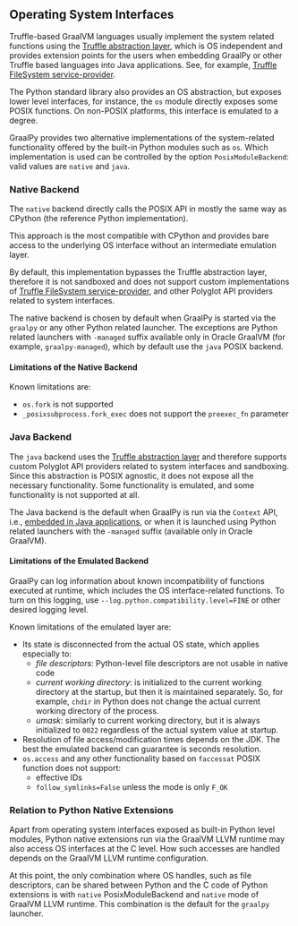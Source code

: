 ## Operating System Interfaces

Truffle-based GraalVM languages usually implement the system related functions using the [Truffle abstraction layer](https://github.com/oracle/graal/blob/master/truffle/docs/README.md), which is OS independent and provides extension points for the users when embedding GraalPy or other Truffle based languages into Java applications.
See, for example, [Truffle FileSystem service-provider](https://www.graalvm.org/truffle/javadoc/org/graalvm/polyglot/io/FileSystem.html).

The Python standard library also provides an OS abstraction, but exposes lower level interfaces, for instance, the `os` module directly exposes some POSIX functions.
On non-POSIX platforms, this interface is emulated to a degree.

GraalPy provides two alternative implementations of the system-related functionality offered by the built-in Python modules such as `os`.
Which implementation is used can be controlled by the option `PosixModuleBackend`: valid values are `native` and `java`.

### Native Backend

The `native` backend directly calls the POSIX API in mostly the same way as CPython (the reference Python implementation).

This approach is the most compatible with CPython and provides bare access to the underlying OS interface without an intermediate  emulation layer.

By default, this implementation bypasses the Truffle abstraction layer, therefore it is not sandboxed and does not support custom implementations of [Truffle FileSystem service-provider](https://www.graalvm.org/truffle/javadoc/org/graalvm/polyglot/io/FileSystem.html), and other Polyglot API providers related to system interfaces.

The native backend is chosen by default when GraalPy is started via the `graalpy` or any other Python related launcher.
The exceptions are Python related launchers with `-managed` suffix available only in Oracle GraalVM (for example, `graalpy-managed`), which by default use the `java` POSIX backend.

#### Limitations of the Native Backend

Known limitations are:

* `os.fork` is not supported
* `_posixsubprocess.fork_exec` does not support the `preexec_fn` parameter

### Java Backend

The `java` backend uses the [Truffle abstraction layer](https://github.com/oracle/graal/blob/master/truffle/docs/README.md) and therefore supports custom Polyglot API providers related to system interfaces and sandboxing.
Since this abstraction is POSIX agnostic, it does not expose all the necessary functionality. Some functionality is emulated, and some functionality is not supported at all.

The Java backend is the default when GraalPy is run via the `Context` API, i.e., [embedded in Java applications](https://github.com/oracle/graal/blob/master/docs/reference-manual/embedding/embed-languages.md), or when it is launched using Python related launchers with the `-managed` suffix (available only in Oracle GraalVM).

#### Limitations of the Emulated Backend

GraalPy can log information about known incompatibility of functions executed at runtime, which includes the OS interface-related functions.
To turn on this logging, use `--log.python.compatibility.level=FINE` or other desired logging level.

Known limitations of the emulated layer are:

* Its state is disconnected from the actual OS state, which applies especially to:
  * *file descriptors*: Python-level file descriptors are not usable in native code
  * *current working directory*: is initialized to the current working
    directory at the startup, but then it is maintained separately. So, for example, `chdir` in Python
    does not change the actual current working directory of the process.
  * *umask*: similarly to current working directory, but it is always initialized
    to `0022` regardless of the actual system value at startup.
* Resolution of file access/modification times depends on the JDK.
  The best the emulated backend can guarantee is seconds resolution.
* `os.access` and any other functionality based on `faccessat` POSIX function does not support:
  * effective IDs
  * `follow_symlinks=False` unless the mode is only `F_OK`

### Relation to Python Native Extensions

Apart from operating system interfaces exposed as built-in Python level modules, Python native extensions run via the GraalVM LLVM runtime may also access OS interfaces at the C level.
How such accesses are handled depends on the GraalVM LLVM runtime configuration.

At this point, the only combination where OS handles, such as file descriptors, can be shared between Python and the C code of Python extensions is with `native` PosixModuleBackend and `native` mode of GraalVM LLVM runtime.
This combination is the default for the `graalpy` launcher.